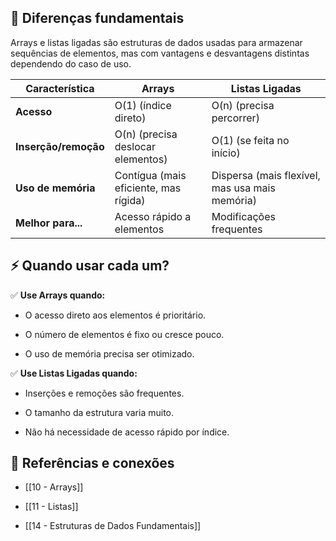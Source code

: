 ## 🔹 Diferenças fundamentais

Arrays e listas ligadas são estruturas de dados usadas para armazenar sequências de elementos, mas com vantagens e desvantagens distintas dependendo do caso de uso.

| Característica       | Arrays                                | Listas Ligadas                                 |
| -------------------- | ------------------------------------- | ---------------------------------------------- |
| **Acesso**           | O(1) (índice direto)                  | O(n) (precisa percorrer)                       |
| **Inserção/remoção** | O(n) (precisa deslocar elementos)     | O(1) (se feita no início)                      |
| **Uso de memória**   | Contígua (mais eficiente, mas rígida) | Dispersa (mais flexível, mas usa mais memória) |
| **Melhor para...**   | Acesso rápido a elementos             | Modificações frequentes                        |

## ⚡ Quando usar cada um?

✅ **Use Arrays quando:**

- O acesso direto aos elementos é prioritário.
    
- O número de elementos é fixo ou cresce pouco.
    
- O uso de memória precisa ser otimizado.


✅ **Use Listas Ligadas quando:**

- Inserções e remoções são frequentes.
    
- O tamanho da estrutura varia muito.
    
- Não há necessidade de acesso rápido por índice.

## 🔗 Referências e conexões

- [[10 - Arrays]]
    
- [[11 - Listas]]
    
- [[14 - Estruturas de Dados Fundamentais]]
    

